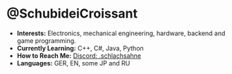 # @SchubideiCroissant

-  **Interests:** Electronics, mechanical engineering, hardware, backend and game programming.
-  **Currently Learning:** C++, C#, Java, Python
-  **How to Reach Me:** [Discord: .schlachsahne](https://discord.com/users/.schlachsahne)
-  **Languages:** GER, EN, some JP and RU



